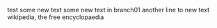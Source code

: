 test some new text
some new text in branch01
another line to new text
wikipedia, the free encyclopaedia